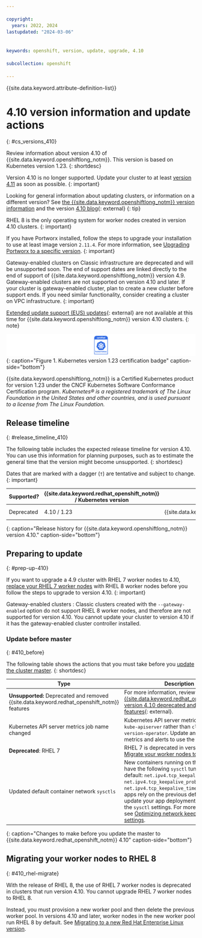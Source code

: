 ```yaml
---

copyright:
  years: 2022, 2024
lastupdated: "2024-03-06"


keywords: openshift, version, update, upgrade, 4.10

subcollection: openshift

---
```


{{site.data.keyword.attribute-definition-list}}





# 4.10 version information and update actions
{: #cs_versions_410}

Review information about version 4.10 of {{site.data.keyword.openshiftlong_notm}}. This version is based on Kubernetes version 1.23. 
{: shortdesc}

Version 4.10 is no longer supported. Update your cluster to at least [version 4.11](/docs/openshift?topic=openshift-cs_versions_411) as soon as possible.
{: important}

Looking for general information about updating clusters, or information on a different version? See [the {{site.data.keyword.openshiftlong_notm}} version information](/docs/openshift?topic=openshift-openshift_versions) and the version [4.10 blog](https://www.redhat.com/blog/introducing-red-hat-openshift-4.10){: external}
{: tip}

RHEL 8 is the only operating system for worker nodes created in version 4.10 clusters.
{: important}

If you have Portworx installed, follow the steps to upgrade your installation to use at least image version `2.11.4`. For more information, see [Upgrading Portworx to a specific version](/docs/openshift?topic=openshift-storage_portworx_about).
{: important}

Gateway-enabled clusters on Classic infrastructure are deprecated and will be unsupported soon. The end of support dates are linked directly to the end of support of {{site.data.keyword.openshiftlong_notm}} version 4.9. Gateway-enabled clusters are not supported on version 4.10 and later. If your cluster is gateway-enabled cluster, plan to create a new cluster before support ends. If you need similar functionality, consider creating a cluster on VPC infrastructure.
{: important} 

[Extended update support (EUS) updates](https://docs.openshift.com/container-platform/4.10/updating/preparing-eus-eus-upgrade.html){: external} are not available at this time for {{site.data.keyword.openshiftlong_notm}} version 4.10 clusters.
{: note}


![This badge indicates Kubernetes version 1.23 certification for {{site.data.keyword.openshiftlong_notm}}](images/certified-kubernetes-color.svg){: caption="Figure 1. Kubernetes version 1.23 certification badge" caption-side="bottom"}

{{site.data.keyword.openshiftlong_notm}} is a Certified Kubernetes product for version 1.23 under the CNCF Kubernetes Software Conformance Certification program. _Kubernetes® is a registered trademark of The Linux Foundation in the United States and other countries, and is used pursuant to a license from The Linux Foundation._



## Release timeline 
{: #release_timeline_410}

The following table includes the expected release timeline for version 4.10. You can use this information for planning purposes, such as to estimate the general time that the version might become unsupported. 
{: shortdesc}

Dates that are marked with a dagger (`†`) are tentative and subject to change.
{: important}

| Supported? | {{site.data.keyword.redhat_openshift_notm}} / Kubernetes version | Release date | Unsupported date |
| --- | --- | --- | --- |
| Deprecated | 4.10 / 1.23 | {{site.data.keyword.openshift_410_release_date}} | {{site.data.keyword.openshift_410_unsupported_date}}`†` |
{: caption="Release history for {{site.data.keyword.openshiftlong_notm}} version 4.10." caption-side="bottom"}

## Preparing to update
{: #prep-up-410}

If you want to upgrade a 4.9 cluster with RHEL 7 worker nodes to 4.10, [replace your RHEL 7 worker nodes](#410_rhel-migrate) with RHEL 8 worker nodes before you follow the steps to upgrade to version 4.10. 
{: important}

Gateway-enabled clusters
:    Classic clusters created with the `--gateway-enabled` option do not support RHEL 8 worker nodes, and therefore are not supported for version 4.10. You cannot update your cluster to version 4.10 if it has the gateway-enabled cluster controller installed.

### Update before master
{: #410_before}

The following table shows the actions that you must take before you [update the cluster master](/docs/openshift?topic=openshift-update#master).
{: shortdesc}


| Type | Description |
| --- | --- |
| **Unsupported:** Deprecated and removed {{site.data.keyword.redhat_openshift_notm}} features | For more information, review the [{{site.data.keyword.redhat_openshift_notm}} version 4.10 deprecated and removed features](https://docs.openshift.com/container-platform/4.10/release_notes/ocp-4-10-release-notes.html#ocp-4-10-deprecated-removed-features){: external}. |
| Kubernetes API server metrics job name changed | Kubernetes API server metrics now use job `kube-apiserver` rather than `cluster-version-operator`. Update any custom metrics and alerts to use the new job name. |
| **Deprecated**: RHEL 7 | RHEL 7 is deprecated in version 4.10. [Migrate your worker nodes to RHEL 8](#410_rhel-migrate). |
| Updated default container network `sysctls` | New containers running on the pod network have the following `sysctl` tuning applied by default: `net.ipv4.tcp_keepalive_intvl=15`, `net.ipv4.tcp_keepalive_probes=6` and `net.ipv4.tcp_keepalive_time=40`. If your apps rely on the previous defaults, you must update your app deployment to customize the `sysctl` settings. For more information, see [Optimizing network keepalive sysctl settings](/docs/openshift?topic=openshift-kernel#keepalive-iks). |
{: caption="Changes to make before you update the master to {{site.data.keyword.redhat_openshift_notm}} 4.10" caption-side="bottom"}

## Migrating your worker nodes to RHEL 8
{: #410_rhel-migrate}

With the release of RHEL 8, the use of RHEL 7 worker nodes is deprecated in clusters that run version 4.10. You cannot upgrade RHEL 7 worker nodes to RHEL 8.

Instead, you must provision a new worker pool and then delete the previous worker pool. In versions 4.10 and later, worker nodes in the new worker pool run RHEL 8 by default. See [Migrating to a new Red Hat Enterprise Linux version](/docs/openshift?topic=openshift-rhel_migrate).






